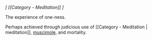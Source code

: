 *[ [[Category - Meditation]] ]*

The experience of one-ness.

Perhaps achieved through judicious use of [[Category - Meditation | meditation]], [muscimole](https://en.wikipedia.org/wiki/Muscimol), and mortality.